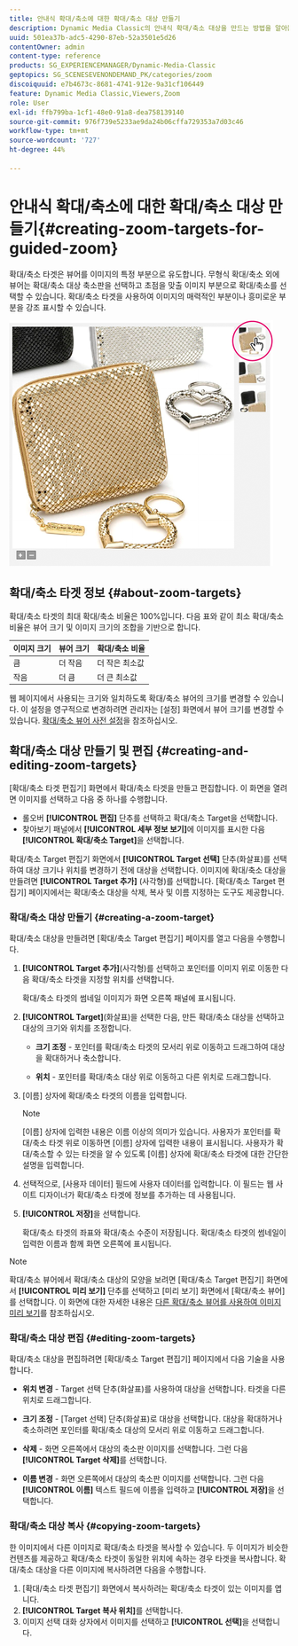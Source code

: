 ```yaml
---
title: 안내식 확대/축소에 대한 확대/축소 대상 만들기
description: Dynamic Media Classic의 안내식 확대/축소 대상을 만드는 방법을 알아봅니다.
uuid: 501ea37b-adc5-4290-87eb-52a3501e5d26
contentOwner: admin
content-type: reference
products: SG_EXPERIENCEMANAGER/Dynamic-Media-Classic
geptopics: SG_SCENESEVENONDEMAND_PK/categories/zoom
discoiquuid: e7b4673c-8681-4741-912e-9a31cf106449
feature: Dynamic Media Classic,Viewers,Zoom
role: User
exl-id: ffb799ba-1cf1-48e0-91a8-dea758139140
source-git-commit: 976f739e5233ae9da24b06cffa729353a7d03c46
workflow-type: tm+mt
source-wordcount: '727'
ht-degree: 44%

---
```


# 안내식 확대/축소에 대한 확대/축소 대상 만들기{#creating-zoom-targets-for-guided-zoom}

확대/축소 타겟은 뷰어를 이미지의 특정 부분으로 유도합니다. 무형식 확대/축소 외에 뷰어는 확대/축소 대상 축소판을 선택하고 초점을 맞출 이미지 부분으로 확대/축소를 선택할 수 있습니다. 확대/축소 타겟을 사용하여 이미지의 매력적인 부분이나 흥미로운 부분을 강조 표시할 수 있습니다.

![안내식 확대/축소에 대한 확대/축소 대상 만들기](/help/assets/zo_guided_zoom.png)

## 확대/축소 타겟 정보 {#about-zoom-targets}

확대/축소 타겟의 최대 확대/축소 비율은 100%입니다. 다음 표와 같이 최소 확대/축소 비율은 뷰어 크기 및 이미지 크기의 조합을 기반으로 합니다.

| 이미지 크기 | 뷰어 크기 | 확대/축소 비율 |
| --- | --- | --- |
| 큼 | 더 작음 | 더 작은 최소값 |
| 작음 | 더 큼 | 더 큰 최소값 |

웹 페이지에서 사용되는 크기와 일치하도록 확대/축소 뷰어의 크기를 변경할 수 있습니다. 이 설정을 영구적으로 변경하려면 관리자는 [설정] 화면에서 뷰어 크기를 변경할 수 있습니다. [확대/축소 뷰어 사전 설정](setting-zoom-viewer-presets.md#setting_up_zoom_viewer_presets)을 참조하십시오.

## 확대/축소 대상 만들기 및 편집 {#creating-and-editing-zoom-targets}

[확대/축소 타겟 편집기] 화면에서 확대/축소 타겟을 만들고 편집합니다. 이 화면을 열려면 이미지를 선택하고 다음 중 하나를 수행합니다.

* 롤오버 **[!UICONTROL 편집]** 단추를 선택하고 확대/축소 Target을 선택합니다.
* 찾아보기 패널에서 **[!UICONTROL 세부 정보 보기]**&#x200B;에 이미지를 표시한 다음 **[!UICONTROL 확대/축소 Target]**&#x200B;을 선택합니다.

확대/축소 Target 편집기 화면에서 **[!UICONTROL Target 선택]** 단추(화살표)를 선택하여 대상 크기나 위치를 변경하기 전에 대상을 선택합니다. 이미지에 확대/축소 대상을 만들려면 **[!UICONTROL Target 추가]** (사각형)를 선택합니다. [확대/축소 Target 편집기] 페이지에서는 확대/축소 대상을 삭제, 복사 및 이름 지정하는 도구도 제공합니다.

### 확대/축소 대상 만들기 {#creating-a-zoom-target}

확대/축소 대상을 만들려면 [확대/축소 Target 편집기] 페이지를 열고 다음을 수행합니다.

1. **[!UICONTROL Target 추가]**(사각형)를 선택하고 포인터를 이미지 위로 이동한 다음 확대/축소 타겟을 지정할 위치를 선택합니다.

   확대/축소 타겟의 썸네일 이미지가 화면 오른쪽 패널에 표시됩니다.

1. **[!UICONTROL Target]**(화살표)을 선택한 다음, 만든 확대/축소 대상을 선택하고 대상의 크기와 위치를 조정합니다.

   * **크기 조정**  - 포인터를 확대/축소 타겟의 모서리 위로 이동하고 드래그하여 대상을 확대하거나 축소합니다.

   * **위치**  - 포인터를 확대/축소 대상 위로 이동하고 다른 위치로 드래그합니다.

1. [이름] 상자에 확대/축소 타겟의 이름을 입력합니다.

   >[!NOTE]
   >
   >[이름] 상자에 입력한 내용은 이름 이상의 의미가 있습니다. 사용자가 포인터를 확대/축소 타겟 위로 이동하면 [이름] 상자에 입력한 내용이 표시됩니다. 사용자가 확대/축소할 수 있는 타겟을 알 수 있도록 [이름] 상자에 확대/축소 타겟에 대한 간단한 설명을 입력합니다.

1. 선택적으로, [사용자 데이터] 필드에 사용자 데이터를 입력합니다. 이 필드는 웹 사이트 디자이너가 확대/축소 타겟에 정보를 추가하는 데 사용됩니다.
1. **[!UICONTROL 저장]**&#x200B;을 선택합니다.

   확대/축소 타겟의 좌표와 확대/축소 수준이 저장됩니다. 확대/축소 타겟의 썸네일이 입력한 이름과 함께 화면 오른쪽에 표시됩니다.

>[!NOTE]
>
>확대/축소 뷰어에서 확대/축소 대상의 모양을 보려면 [확대/축소 Target 편집기] 화면에서 **[!UICONTROL 미리 보기]** 단추를 선택하고 [미리 보기] 화면에서 [확대/축소 뷰어]를 선택합니다. 이 화면에 대한 자세한 내용은 [다른 확대/축소 뷰어를 사용하여 이미지 미리 보기](previewing-image-assets-different-zoom.md#previewing_image_assets_with_different_zoom_viewers)를 참조하십시오.

### 확대/축소 대상 편집 {#editing-zoom-targets}

확대/축소 대상을 편집하려면 [확대/축소 Target 편집기] 페이지에서 다음 기술을 사용합니다.

* **위치 변경**  - Target 선택 단추(화살표)를 사용하여 대상을 선택합니다. 타겟을 다른 위치로 드래그합니다.

* **크기 조정**  - [Target 선택] 단추(화살표)로 대상을 선택합니다. 대상을 확대하거나 축소하려면 포인터를 확대/축소 대상의 모서리 위로 이동하고 드래그합니다.

* **삭제**  - 화면 오른쪽에서 대상의 축소판 이미지를 선택합니다. 그런 다음 **[!UICONTROL Target 삭제]**&#x200B;를 선택합니다.

* **이름 변경**  - 화면 오른쪽에서 대상의 축소판 이미지를 선택합니다. 그런 다음 **[!UICONTROL 이름]** 텍스트 필드에 이름을 입력하고 **[!UICONTROL 저장]**&#x200B;을 선택합니다.

### 확대/축소 대상 복사 {#copying-zoom-targets}

한 이미지에서 다른 이미지로 확대/축소 타겟을 복사할 수 있습니다. 두 이미지가 비슷한 컨텐츠를 제공하고 확대/축소 타겟이 동일한 위치에 속하는 경우 타겟을 복사합니다. 확대/축소 대상을 다른 이미지에 복사하려면 다음을 수행합니다.

1. [확대/축소 타겟 편집기] 화면에서 복사하려는 확대/축소 타겟이 있는 이미지를 엽니다.
1. **[!UICONTROL Target 복사 위치]**&#x200B;를 선택합니다.
1. 이미지 선택 대화 상자에서 이미지를 선택하고 **[!UICONTROL 선택]**&#x200B;을 선택합니다.
